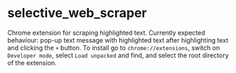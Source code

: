 # selective_web_scraper
Chrome extension for scraping highlighted text. Currently expected behaviour: pop-up text message with highlighted text after highlighting text and clicking the `+` button. To install go to `chrome://extensions`, switch on `Developer mode`, select `Load unpacked` and find, and select the root directory of the extension.